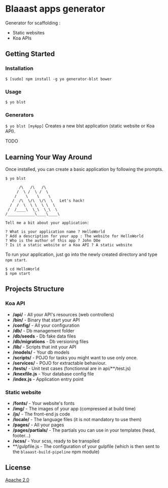 Blaaast apps generator
======================

Generator for scaffolding :
- Static websites
- Koa APIs

## Getting Started

### Installation

```shell
$ [sudo] npm install -g yo generator-blst bower
```

### Usage

```shell
$ yo blst
```

### Generators

`$ yo blst [myApp]`
Creates a new blst application (static website or Koa API).

TODO


## Learning Your Way Around

Once installed, you can create a basic application by following the prompts.

```shell
$ yo blst

      /\   /\   /\
     /  \ /  \ /  \
    /    \    \    \
   /  /\  \/\  \/\  \   Let's hack!
  /  /  \  \ \  \ \  \
 /  /____\  \_\  \_\  \
/____________\____\____\

Tell me a bit about your application:

? What is your application name ? HelloWorld
? Add a description for your app : The website for HelloWorld
? Who is the author of this app ? John DOe
? Is it a static website or a Koa API ? A static website
```

To run your application, just go into the newly created directory and type `npm start`.

```shell
$ cd HelloWorld
$ npm start
```


## Projects Structure

### Koa API

- **/api/** - All your API's resources (web controllers)
- **/bin/** - Binary that start your API
- **/config/** - All your configuration
- **/db/** - Db management folder
- **/db/seeds** - Db fake data files
- **/db/migrations** - Db versioning files
- **/lib/** - Scripts that init your API
- **/models/** - Your db models
- **/scripts/** - POJO for tasks you might want to use only once.
- **/services/** - POJO for extractable behaviour.
- **/tests/** - Unit test cases (fonctionnal are in api/**/test.js)
- **/knexfile.js** - Your database config file
- **/index.js** - Application entry point

### Static website

- **/fonts/** - Your website's fonts
- **/img/** - The images of your app (compressed at build time)
- **/js/** - The front-end js code
- **/locale/** - The language files (it is not mandatory to use them)
- **/pages/** - All your pages
- **/pages/partials/** - The partials you can use in your templates (head, footer...)
- **/scss/** - Your scss, ready to be transpiled
- **/gulpfile.js - The configuration of your gulpfile (which is then sent to the `blaaast-build-pipeline` npm module)

## License

[Apache 2.0](http://www.apache.org/licenses/LICENSE-2.0)
